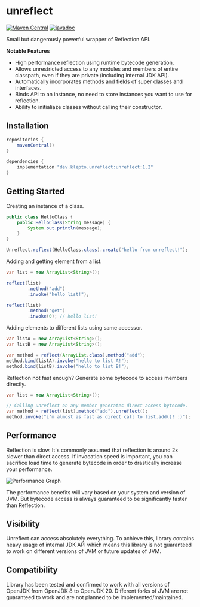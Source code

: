 # unreflect 
[![Maven Central](https://img.shields.io/maven-central/v/dev.klepto.unreflect/unreflect.svg)](https://central.sonatype.com/artifact/dev.klepto.unreflect/unreflect) [![javadoc](https://javadoc.io/badge2/dev.klepto.unreflect/unreflect/javadoc.svg)](https://javadoc.io/doc/dev.klepto.unreflect/unreflect)

Small but dangerously powerful wrapper of Reflection API.

**Notable Features**
* High performance reflection using runtime bytecode generation.
* Allows unrestricted access to any modules and members of entire classpath, even if they are private (including internal JDK API).
* Automatically incorporates methods and fields of super classes and interfaces.
* Binds API to an instance, no need to store instances you want to use for reflection.
* Ability to initialiaze classes without calling their constructor.

## Installation
```gradle
repositories {
    mavenCentral()
}

dependencies {
    implementation "dev.klepto.unreflect:unreflect:1.2"
}
```

## Getting Started
Creating an instance of a class.
```java
public class HelloClass {
    public HelloClass(String message) {
        System.out.println(message);
    }
}

Unreflect.reflect(HelloClass.class).create("hello from unreflect!");
```

Adding and getting element from a list.
```java
var list = new ArrayList<String>();

reflect(list)
        .method("add")
        .invoke("hello list!");

reflect(list)
        .method("get")
        .invoke(0); // hello list!
```
Adding elements to different lists using same accessor.
```java
var listA = new ArrayList<String>();
var listB = new ArrayList<String>();

var method = reflect(ArrayList.class).method("add");
method.bind(listA).invoke("hello to list A!");
method.bind(listB).invoke("hello to list B!");
```
Reflection not fast enough? Generate some bytecode to access members directly.
```java
var list = new ArrayList<String>();

// Calling unreflect on any member generates direct access bytecode.
var method = reflect(list).method("add").unreflect();
method.invoke("i'm almost as fast as direct call to list.add()! :)");
```
## Performance
Reflection is slow. It's commonly assumed that reflection is around 2x slower than direct access.
If invocation speed is important, you can sacrifice load time to generate bytecode in order to drastically increase your
performance.

![Performance Graph](graphs.png?raw=true)

The performance benefits will vary based on your system and version of JVM. But bytecode access is always guaranteed 
to be significantly faster than Reflection.
## Visibility
Unreflect can access absolutely everything. To achieve this, library contains heavy usage of internal JDK API which means this
library is not guaranteed to work on different versions of JVM or future updates of JVM.
## Compatibility
Library has been tested and confirmed to work with all versions of OpenJDK from OpenJDK 8 to OpenJDK 20.
Different forks of JVM are not guaranteed to work and are not planned to be implemented/maintained.